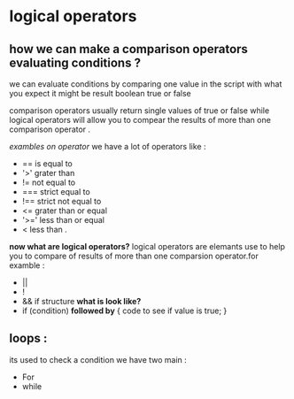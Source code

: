 # logical operators
 ## how we can make a comparison operators evaluating conditions ?
we can evaluate conditions by comparing one value in the script with what you expect it might be result boolean true or false 

comparison operators usually return single values of true or false while logical operators  will allow you to compear the results of more than one comparison operator  .

*exambles on operator* we have a lot of operators like :

* == is equal to
* '>' grater than
* != not equal to
* === strict equal to
* !== strict not equal to
* <= grater than or equal
* '>=' less than or equal
* < less than .

**now what are logical operators?**
logical operators are elemants use to  help you  to compare of results of more than one comparsion operator.for examble :
* || 
* ! 
* && 
if structure **what is look like?**
 * if (condition) **followed by** { code to see if value is true; }

 ## loops :
  its used to  check a condition we have two main :
  * For
* while 
